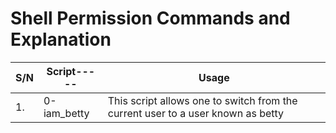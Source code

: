 # Shell Permission Commands and Explanation

| S/N | Script----- | Usage									      |
| --- | ----------- | --------------------------------------------------------------------------------|
| 1.  | 0-iam_betty | This script allows one to switch from the current user to a user known as betty |
